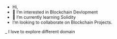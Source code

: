 -  Hi,
- 👀 I’m interested in Blockchain Devlopment
- 🌱 I’m currently learning Solidity
-    I’m looking to collaborate on Blockchain Projects.

_ I love to explore different domain




